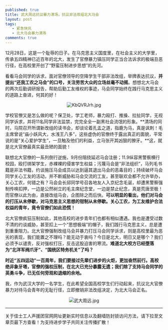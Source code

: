 ```yaml
---
published: true
title: 武大周远抗议暴力清场，抗议非法改组北大马会
layout: post
tags:
   - 紧急快讯
   - 北大马会暴力清场
comments: true
---
```


12月28日，这是一个耻辱的日子。在马克思主义国度里，在社会主义的大学里，传承五四精神已近百年的北大，发生了官僚暴力镇压同学正当合法诉求的极端丑恶行径，在高校里开创了“野蛮压制进步思想”的先河。

看看马会同学的诉求，面对官僚领导的空降学生干部非法改组，举牌表达抗议，**并提出“还我工农之马会”的口号，关注劳苦大众的立场丝毫不动摇**。想想北大马会的两次后勤调研报告，帮助后勤工友维权的事迹，马会同学始终在践行马克思主义的道路上奋进，何其的好！

<p align="center"><img src="https://i.loli.net/2018/12/29/5c273ae4f161b.jpg" alt="KbQVRJrh.jpg" title="KbQVRJrh.jpg" /></p>

学校官僚又是怎么做的呢？保卫处，学工老师，暴力殴打、推搡、拉扯同学，无视同学诉求，并将11名同学非法监禁，完完全全一副黑社会流氓的形象。**清场的同时，马院召开所谓新改组的读书会，却谈论着孔孟之道，指鹿为马，真是讽刺！毛主席曾说“庙小妖风大，水浅王八多”，这些虚伪的官僚终于露出真正的面貌，平常说的是“关心爱护学生”，一旦触及他们的利益，立马张开其凶狠的獠牙。**这，就是北大官僚最真实最丑陋的面貌！

联想北大官僚的一系列倒行逆施，9月份阻挠延迟马会注册；11.9纵容黑警察横行校园，殴打绑架学生，赤裸裸的侵害学生权益；污蔑马会是“非法组织”，马列毛书籍是非法书籍，约谈施压马会成员以达到逼其退出马会的恶毒目的；持续破坏马会同学关心工友的活动，并不断威胁和马会交流的工友，甚至联欢会都不允许举办，关心工农，何错之有？马会会长邱同学号召各地友人入京纪念毛诞，却遭黑警察强制传唤扣押，一边是公然树立的毛主席纪念堂，一边是禁止纪念，真是荒唐至极！而官僚以此为由，直接改组马会，企图除之而后快。**可以明显的看出，他们对马会的打压从未停歇，对马克思主义思想的钳制从未停歇。关心工农，为工友维护合法权益的青年，竟令官僚们如此恐慌！**

北大官僚疯狂压制如此，其他高校的进步青年们也都有相似遭遇。我也是遭受过数不清的约谈威胁，甚至扣上一个“思想极端”的帽子，我们践行马克思主义，总是遭到重重阻力。北大官僚强制改组马会并暴力打压马会同学诉求，则是高校里最为恶劣的表现，我们能置之不理吗？能无动于衷吗？今日是北大，明日又是哪个？我们必须予以谴责，反对强权打压，反击这股迫害的寒流。**难道北大校方已经堕落为“北洋军阀爪牙”、“国统区特务机关”了吗？**

**时近“五四运动”一百周年，我们要接过先辈们进步的火炬，更加奋然前行。高校绝非象牙塔，官僚的强权压制，在北大已充分暴露无遗；我们除了支持马会同学的英勇斗争，已无任何旁观和退缩的余地。**

我，作为武汉大学的一名学生，在此希望全国高校学生们行动起来，抗议北大官僚暴力对待马会青年的无耻行径，立即撤销非法改组决定，为北大马会正名。

<p align="center"><img src="https://i.loli.net/2018/12/29/5c273ae494dd0.jpg" alt="武大周远.jpg" title="武大周远.jpg" /></p>

---
关于佳士工人声援团官网网址更新实时信息以及翻墙防封锁访问方法，请下拉至文章页最下方查看！为支持进步学子共同关注传播扩散！
